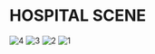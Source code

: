 <h1>HOSPITAL SCENE</h1>

![4](https://github.com/Akshatg720/Virtual-Reality-Project/assets/81717751/8eb20c65-445b-41af-bb5e-c6effecf90da)
![3](https://github.com/Akshatg720/Virtual-Reality-Project/assets/81717751/343ed9ea-778f-4317-b73a-6af7680e8763)
![2](https://github.com/Akshatg720/Virtual-Reality-Project/assets/81717751/5cc956e5-9cbf-4572-8b91-6182209b7969)
![1](https://github.com/Akshatg720/Virtual-Reality-Project/assets/81717751/7d1af977-0a53-4591-be0e-bdaaba71f2e5)
